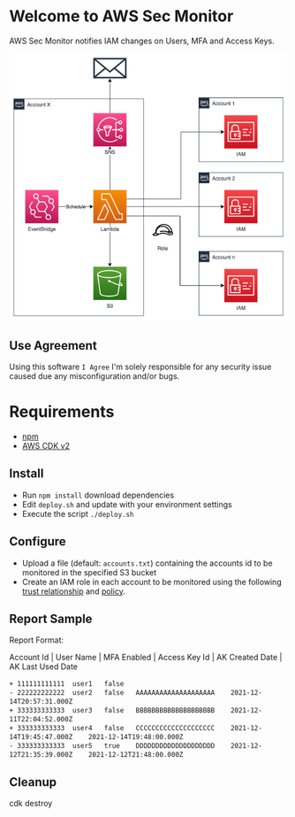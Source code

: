 # Welcome to AWS Sec Monitor
AWS Sec Monitor notifies IAM changes on Users, MFA and Access Keys.

![Solution Blueprint](resources/blueprint.png)

## Use Agreement
Using this software `I Agree` I'm solely responsible for any security issue caused due any misconfiguration and/or bugs.

# Requirements
* [npm](https://docs.npmjs.com/downloading-and-installing-node-js-and-npm)
* [AWS CDK v2](https://docs.aws.amazon.com/cdk/v2/guide/getting_started.html#getting_started_install)

## Install
* Run `npm install` download dependencies
* Edit `deploy.sh` and update with your environment settings
* Execute the script `./deploy.sh`

## Configure
* Upload a file (default: `accounts.txt`) containing the accounts id to be monitored in the specified S3 bucket
* Create an IAM role in each account to be monitored using the following [trust relationship](resources/iam-switch-role-trust.json) and [policy](resources/iam-switch-role-policy.json).

## Report Sample
Report Format:

Account Id | User Name | MFA Enabled | Access Key Id | AK Created Date | AK Last Used Date

```
+ 111111111111	user1	false
- 222222222222	user2	false	AAAAAAAAAAAAAAAAAAAA	2021-12-14T20:57:31.000Z
+ 333333333333	user3	false	BBBBBBBBBBBBBBBBBBBB	2021-12-11T22:04:52.000Z
+ 333333333333	user4	false	CCCCCCCCCCCCCCCCCCCC	2021-12-14T19:45:47.000Z	2021-12-14T19:48:00.000Z
- 333333333333	user5	true	DDDDDDDDDDDDDDDDDDDD	2021-12-12T21:35:39.000Z	2021-12-12T21:48:00.000Z
```

## Cleanup
cdk destroy
